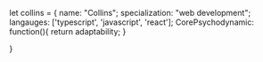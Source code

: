 let collins = {
     name: "Collins";
     specialization: "web development";
     langauges: ['typescript', 'javascript', 'react'];
     CorePsychodynamic: function(){
      return adaptability;
     }

}



